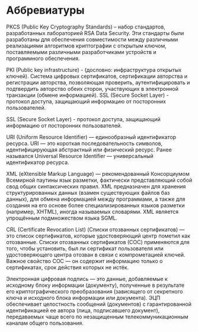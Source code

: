 # Аббревиатуры

PKCS (Public Key Cryptography Standards) – набор стандартов, разработанных лабораторией RSA Data Security. Эти стандарты были разработаны для обеспечения совместимости между различными реализациями алгоритмов криптографии с открытым ключом, поставляемыми различными разработчиками устройств и программного обеспечения.

PKI (Public key infrastructure) - (дословно: инфраструктура открытых ключей). Система цифровых сертификатов, сертификации авторства и регистрации авторства, позволяющая проверить, аутентифицировать и подтвердить авторство обеих сторон, участвующих в электронной транзакции (обмене информацией).
SSL (Secure Socket Layer) - протокол доступа, защищающий информацию от посторонних пользователей.

SSL (Secure Socket Layer) - протокол доступа, защищающий информацию от посторонних пользователей.

URI (Uniform Resource Identifier) — единообразный идентификатор ресурса. URI — это короткая последовательность символов, идентифицирующая абстрактный или физический ресурс. Ранее назывался Universal Resource Identifier — универсальный идентификатор ресурса.

XML (eXtensible Markup Language) — рекомендованный Консорциумом Всемирной паутины язык разметки, фактически представляющий собой свод общих синтаксических правил. XML предназначен для хранения структурированных данных (взамен существующих файлов баз данных), для обмена информацией между программами, а также для создания на его основе более специализированных языков разметки (например, XHTML), иногда называемых словарями. XML является упрощённым подмножеством языка SGML.

CRL (Certificate Revocation List) (Списки отозванных сертификатов) — это список сертификатов, которые удостоверяющий центр пометил как отозванные. Списки отозванных сертификатов (СОС) применяются для того, чтобы установить, был ли сертификат пользователя или удостоверяющего центра отозван в связи с компрометацией ключей. Важное свойство СОС — он содержит информацию только о сертификатах, срок действия которых не истёк. 

Электронная цифровая подпись — это данные, добавляемые к исходному блоку информации (документу), полученные в результате его криптографического преобразования (зависящего от секретного ключа и исходного блока информации или документа). ЭЦП обеспечивает целостность сообщений (документов) с гарантированной идентификацией ее автора (лица, подписавшего документ), передаваемых чаще всего по незащищенным телекоммуникационным каналам общего пользования. 
